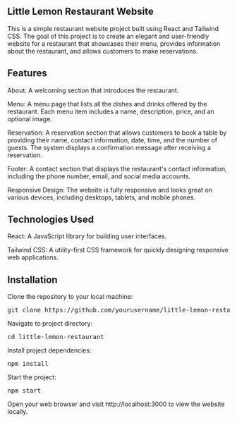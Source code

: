 ## **Little Lemon Restaurant Website**

This is a simple restaurant website project built using React and Tailwind CSS. The goal of this project is to create an elegant and user-friendly website for a restaurant that showcases their menu, provides information about the restaurant, and allows customers to make reservations.

## **Features**

About: A welcoming section that introduces the restaurant.

Menu: A menu page that lists all the dishes and drinks offered by the restaurant. Each menu item includes a name, description, price, and an optional image.

Reservation: A reservation section that allows customers to book a table by providing their name, contact information, date, time, and the number of guests. The system displays a confirmation message after receiving a reservation.

Footer: A contact section that displays the restaurant's contact information, including the phone number, email, and social media accounts.

Responsive Design: The website is fully responsive and looks great on various devices, including desktops, tablets, and mobile phones.

## **Technologies Used**

React: A JavaScript library for building user interfaces.

Tailwind CSS: A utility-first CSS framework for quickly designing responsive web applications.

## **Installation**

Clone the repository to your local machine:

<pre>
git clone https://github.com/yourusername/little-lemon-restaurant.git
</pre>

Navigate to project directory:
<pre>cd little-lemon-restaurant</pre>

Install project dependencies:
<pre>npm install</pre>

Start the project:
<pre>npm start</pre>

Open your web browser and visit http://localhost:3000 to view the website locally.

